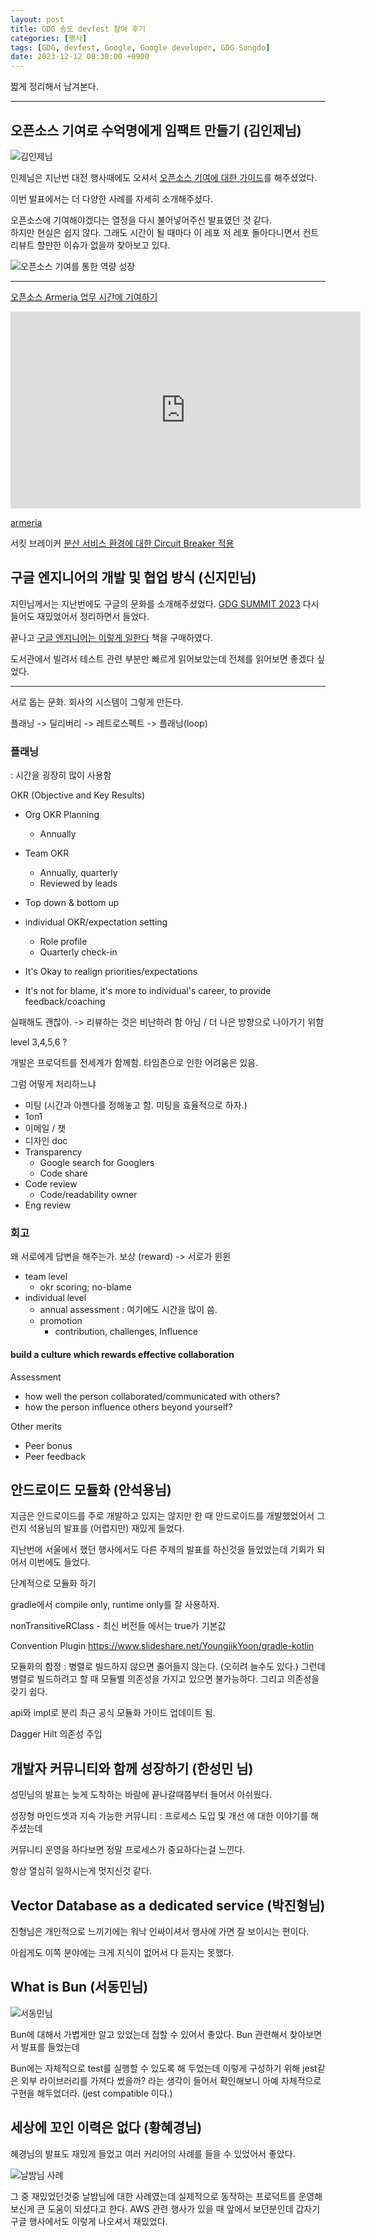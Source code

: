 ```yaml
---
layout: post
title: GDG 송도 devfest 참여 후기
categories: [행사]
tags: [GDG, devfest, Google, Google developer, GDG Songdo]
date: 2023-12-12 00:30:00 +0900
---
```


짧게 정리해서 남겨본다.

---

## 오픈소스 기여로 수억명에게 임팩트 만들기 (김인제님)

![김인제님](/assets//images/2023-12-10-gdg-incheon-songdo-devfest/2023-12-10-14-16-21-166.jpg)

인제님은 지난번 대전 행사때에도 오셔서 [오픈소스 기여에 대한 가이드](/2023/11/26/opensource-study)를 해주셨었다.

이번 발표에서는 더 다양한 사례를 자세히 소개해주셨다.

오픈소스에 기여해야겠다는 열정을 다시 불어넣어주신 발표였던 것 같다.  
하지만 현실은 쉽지 않다. 그래도 시간이 될 때마다 이 레포 저 레포 돌아다니면서 컨트리뷰트 할만한 이슈가 없을까 찾아보고 있다.

![오픈소스 기여를 통한 역량 성장](/assets//images/2023-12-10-gdg-incheon-songdo-devfest/2023-12-10-14-45-12-123.jpg)

---

[오픈소스 Armeria 업무 시간에 기여하기](https://www.youtube.com/watch?v=jYT98fxN6Ak)

<iframe width="560" height="315" src="https://www.youtube.com/embed/jYT98fxN6Ak?si=ZFqVJee-0h4znPhm" title="YouTube video player" frameborder="0" allow="accelerometer; autoplay; clipboard-write; encrypted-media; gyroscope; picture-in-picture; web-share" allowfullscreen></iframe>

[armeria](https://github.com/line/armeria)

서킷 브레이커
[분산 서비스 환경에 대한 Circuit Breaker 적용](https://engineering.linecorp.com/ko/blog/circuit-breakers-for-distributed-services)

## 구글 엔지니어의 개발 및 협업 방식 (신지민님)

지민님께서는 지난번에도 구글의 문화를 소개해주셨었다. [GDG SUMMIT 2023](/2023/10/20/gdg-summit)
다시 들어도 재밌었어서 정리하면서 들었다.

끝나고 [구글 엔지니어는 이렇게 일한다](https://www.yes24.com/Product/Goods/109182479) 책을 구매하였다.

도서관에서 빌려서 테스트 관련 부분만 빠르게 읽어보았는데 전체를 읽어보면 좋겠다 싶었다.

---

서로 돕는 문화. 회사의 시스템이 그렇게 만든다.

플래닝 -> 딜리버리 -> 레트로스펙트 -> 플래닝(loop)

### 플래닝

: 시간을 굉장히 많이 사용함

OKR (Objective and Key Results)

- Org OKR Planning
  - Annually
- Team OKR
  - Annually, quarterly
  - Reviewed by leads
- Top down & bottom up

- individual OKR/expectation setting
  - Role profile
  - Quarterly check-in
- It's Okay to realign priorities/expectations
- It's not for blame, it's more to individual's career, to provide feedback/coaching

실패해도 괜찮아. -> 리뷰하는 것은 비난하려 함 아님 / 더 나은 방향으로 나아가기 위함

level 3,4,5,6 ?

개발은 프로덕트를 전세계가 함께함.
타임존으로 인한 어려움은 있음.

그럼 어떻게 처리하느냐

- 미팅 (시간과 아젠다를 정해놓고 함. 미팅을 효율적으로 하자.)
- 1on1
- 이메일 / 챗
- 디자인 doc
- Transparency
  - Google search for Googlers
  - Code share
- Code review
  - Code/readability owner
- Eng review

### 회고

왜 서로에게 답변을 해주는가.
보상 (reward) -> 서로가 윈윈

- team level
  - okr scoring; no-blame
- individual level
  - annual assessment : 여기에도 시간을 많이 씀.
  - promotion
    - contribution, challenges, Influence

#### build a culture which rewards effective collaboration

Assessment

- how well the person collaborated/communicated with others?
- how the person influence others beyond yourself?

Other merits

- Peer bonus
- Peer feedback

## 안드로이드 모듈화 (안석용님)

지금은 안드로이드를 주로 개발하고 있지는 않지만 한 때 안드로이드를 개발했었어서 그런지 석용님의 발표를 (어렵지만) 재밌게 들었다.

지난번에 서울에서 했던 행사에서도 다른 주제의 발표를 하신것을 들었었는데 기회가 되어서 이번에도 들었다.

<script defer class="speakerdeck-embed" data-id="1b4655d27012443e8ac180d05c1a7b9a" data-ratio="1.7777777777777777" src="//speakerdeck.com/assets/embed.js"></script>

단계적으로 모듈화 하기

gradle에서 compile only, runtime only를 잘 사용하자.

nonTransitiveRClass - 최신 버전들 에서는 true가 기본값

Convention Plugin
https://www.slideshare.net/YoungjikYoon/gradle-kotlin

모듈화의 함정 : 병렬로 빌드하지 않으면 줄어들지 않는다. (오히려 늘수도 있다.)
그런데 병렬로 빌드하려고 할 때 모듈별 의존성을 가지고 있으면 불가능하다. 그리고 의존성을 갖기 쉽다.

api와 impl로 분리
최근 공식 모듈화 가이드 업데이트 됨.

Dagger Hilt 의존성 주입

## 개발자 커뮤니티와 함께 성장하기 (한성민 님)

성민님의 발표는 늦게 도착하는 바람에 끝나갈때쯤부터 들어서 아쉬웠다.

성장형 마인드셋과 지속 가능한 커뮤니티 : 프로세스 도입 및 개선
에 대한 이야기를 해주셨는데

커뮤니티 운영을 하다보면 정말 프로세스가 중요하다는걸 느낀다.

항상 열심히 일하시는게 멋지신것 같다.

## Vector Database as a dedicated service (박진형님)

진형님은 개인적으로 느끼기에는 워낙 인싸이셔서 행사에 가면 잘 보이시는 편이다.

아쉽게도 이쪽 분야에는 크게 지식이 없어서 다 듣지는 못했다.

## What is Bun (서동민님)

![서동민님](/assets//images/2023-12-10-gdg-incheon-songdo-devfest/2023-12-10-16-39-46-109.jpg)

Bun에 대해서 가볍게만 알고 있었는데 접할 수 있어서 좋았다.
Bun 관련해서 찾아보면서 발표를 들었는데

Bun에는 자체적으로 test를 실행할 수 있도록 해 두었는데
이렇게 구성하기 위해 jest같은 외부 라이브러리를 가져다 썼을까? 라는 생각이 들어서 확인해보니
아예 자체적으로 구현을 해두었더라. (jest compatible 이다.)

## 세상에 꼬인 이력은 없다 (황혜경님)

혜경님의 발표도 재밌게 들었고 여러 커리어의 사례를 들을 수 있었어서 좋았다.

![날밤님 사례](/assets//images/2023-12-10-gdg-incheon-songdo-devfest/2023-12-10-17-45-30-569.jpg)

그 중 재밌었던것중 날밤님에 대한 사례였는데 실제적으로 동작하는 프로덕트를 운영해 보신게 큰 도움이 되셨다고 한다.
AWS 관련 행사가 있을 때 앞에서 보던분인데 갑자기 구글 행사에서도 이렇게 나오셔서 재밌었다.
